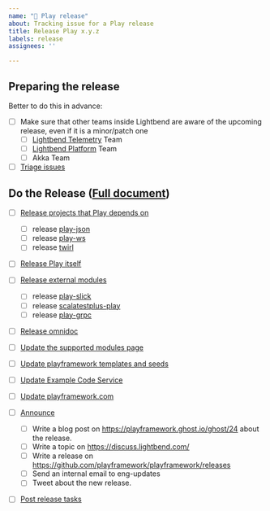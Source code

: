 ```yaml
---
name: "🚢 Play release"
about: Tracking issue for a Play release
title: Release Play x.y.z
labels: release
assignees: ''

---
```


## Preparing the release

Better to do this in advance:

- [ ] Make sure that other teams inside Lightbend are aware of the upcoming release, even if it is a minor/patch one
  - [ ] [Lightbend Telemetry](https://developer.lightbend.com/docs/telemetry/current/home.html) Team
  - [ ] [Lightbend Platform](https://www.lightbend.com/lightbend-platform) Team
  - [ ] Akka Team
- [ ] [Triage issues][]

## Do the Release ([Full document](https://github.com/playframework/play-meta/blob/master/releasing/play.md))

- [ ] [Release projects that Play depends on][]
  - [ ] release [play-json][]
  - [ ] release [play-ws][]
  - [ ] release [twirl][]

- [ ] [Release Play itself][]

- [ ] [Release external modules][]
  - [ ] release [play-slick][]
  - [ ] release [scalatestplus-play][]
  - [ ] release [play-grpc][]

- [ ] [Release omnidoc][]

- [ ] [Update the supported modules page][]
- [ ] [Update playframework templates and seeds][]
- [ ] [Update Example Code Service][]
- [ ] [Update playframework.com][]

- [ ] [Announce][]
  - [ ] Write a blog post on <https://playframework.ghost.io/ghost/24> about the release.
  - [ ] Write a topic on <https://discuss.lightbend.com/>
  - [ ] Write a release on <https://github.com/playframework/playframework/releases>
  - [ ] Send an internal email to eng-updates
  - [ ] Tweet about the new release.

- [ ] [Post release tasks][]

[Triage issues]: https://github.com/issues?utf8=%E2%9C%93&q=label%3Atriage+org%3Aplayframework+archived%3Afalse+
[Release projects that Play depends on]: https://github.com/playframework/play-meta/blob/master/releasing/play.md#step-0---release-projects-that-play-depends-on-play-json-play-ws-twirl
[Release Play itself]: https://github.com/playframework/play-meta/blob/master/releasing/play.md#step-1---release-play-itself
[Release external modules]: https://github.com/playframework/play-meta/blob/master/releasing/play.md#step-2---release-external-modules
[Release omnidoc]: https://github.com/playframework/play-meta/blob/master/releasing/play.md#step-3---release-omnidoc
[Update the supported modules page]: https://github.com/playframework/play-meta/blob/master/releasing/play.md#step-4---update-playframework-templates-and-seeds
[Update playframework templates and seeds]: https://github.com/playframework/play-meta/blob/master/releasing/play.md#step-4---update-playframework-templates-and-seeds
[Update Example Code Service]: https://github.com/playframework/play-meta/blob/master/releasing/play.md#step-5---update-example-code-service
[Update playframework.com]: https://github.com/playframework/play-meta/blob/master/releasing/play.md#step-6---update-playframeworkcom
[Announce]: https://github.com/playframework/play-meta/blob/master/releasing/play.md#step-7---announce
[Post release tasks]: https://github.com/playframework/play-meta/blob/master/releasing/play.md#step-8---post-release-tasks

[play-grpc]: https://github.com/playframework/play-grpc
[play-json]: https://github.com/playframework/play-json
[play-slick]: https://github.com/playframework/play-slick
[play-ws]: https://github.com/playframework/play-ws
[scalatestplus-play]: https://github.com/playframework/scalatestplus-play
[twirl]: https://github.com/playframework/twirl
